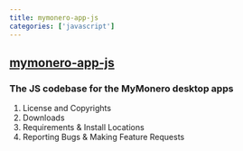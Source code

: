 ```yaml
---
title: mymonero-app-js
categories: ['javascript']
---
```

## [mymonero-app-js](https://github.com/mymonero/mymonero-app-js)

### The JS codebase for the MyMonero desktop apps


1. License and Copyrights
2. Downloads
3. Requirements & Install Locations
4. Reporting Bugs & Making Feature Requests
